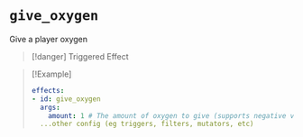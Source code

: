 # `give_oxygen`

Give a player oxygen

> [!danger] Triggered Effect

> [!Example]
> ```yaml
> effects:
> - id: give_oxygen
>   args:
>     amount: 1 # The amount of oxygen to give (supports negative values)
>   ...other config (eg triggers, filters, mutators, etc)
> ```
